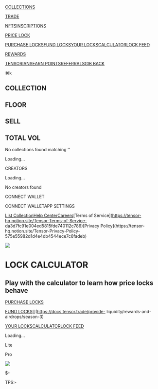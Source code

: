 [](/)[COLLECTIONS](/)

[TRADE](/trade/default)

[NFTS](/trade/default)[INSCRIPTIONS](/inscriptions)

[PRICE LOCK](/lock/purchase)

[PURCHASE LOCKS](/lock/purchase)[FUND LOCKS](/lock/fund)[YOUR
LOCKS](/lock/your)[CALCULATOR](/lock/calculator)[LOCK FEED](/lock/feed)

[REWARDS](/rewards)

[TENSORIANS](/rewards)[EARN POINTS](/rewards)[REFERRALS](/rewards)[GIB
BACK](/rewards)

⌘k

## COLLECTION

## FLOOR

## SELL

## TOTAL VOL

No collections found matching ''

Loading...

CREATORS

Loading...

No creators found

CONNECT WALLET

CONNECT WALLETAPP SETTINGS

[](https://discord.gg/tensor)

[](https://twitter.com/tensor_hq)

[List Collection](https://create.tensor.trade)[Help
Center](https://docs.tensor.trade)[Careers](https://boards.greenhouse.io/tensor)[Terms
of Service](https://tensor-hq.notion.site/Tensor-Terms-of-Service-
da3d7fc91e004ed5815fde740112c786)[Privacy Policy](https://tensor-
hq.notion.site/Tensor-Privacy-Policy-575e55982d1d4e4db4544ece7c6fadeb)

![](/memes/pepe_think.png)

# LOCK CALCULATOR

## Play with the calculator to learn how price locks behave

[PURCHASE LOCKS](/lock/purchase)

[FUND LOCKS](/lock/fund)[](https://docs.tensor.trade/provide-
liquidity/rewards-and-airdrops/season-3)

[YOUR LOCKS](/lock/your)[CALCULATOR](/lock/calculator)[LOCK FEED](/lock/feed)

Loading...

Lite

Pro

![](/tensorians/17.png)

$-

TPS:-

